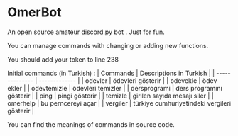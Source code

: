 # OmerBot
An open source amateur discord.py bot . Just for fun.


You can manage commands with changing or adding  new functions.

You should add your token to line 238

Initial commands (in Turkish) :
| Commands | Descriptions in Turkish |
| -------------- | ------------- |
|  odevler | ödevleri gösterir |
|  odevekle | ödev ekler |
|  odevtemizle | ödevleri temizler |
|  dersprogrami | ders programını gösterir |
|  ping | pingi gösterir |
|  temizle | girilen sayıda mesajı siler |
|  omerhelp | bu perncereyi açar |
|  vergiler | türkiye cumhuriyetindeki vergileri gösterir |


  You can find the meanings of commands in source code.
